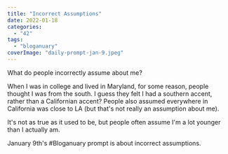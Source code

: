 ```yaml
---
title: "Incorrect Assumptions"
date: 2022-01-18
categories: 
  - "42"
tags: 
  - "bloganuary"
coverImage: "daily-prompt-jan-9.jpeg"
---
```


What do people incorrectly assume about me?

When I was in college and lived in Maryland, for some reason, people thought I was from the south. I guess they felt I had a southern accent, rather than a Californian accent? People also assumed everywhere in California was close to LA (but that's not really an assumption about me).

It's not as true as it used to be, but people often assume I'm a lot younger than I actually am.

January 9th's #Bloganuary prompt is about incorrect assumptions.
